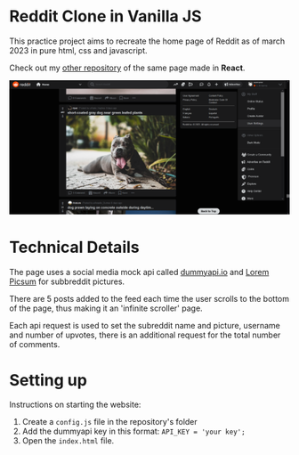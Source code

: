 # Reddit Clone in Vanilla JS

This practice project aims to recreate the home page of Reddit as of march 2023 in pure html, css and javascript. 

Check out my [other repository](https://github.com/teooko/Reddit-Clone-React) of the same page made in **React**. 

![Screenshot](screenshot.png)

# Technical Details

The page uses a social media mock api called [dummyapi.io](https://dummyapi.io/) and [Lorem Picsum](https://picsum.photos/) for subbreddit pictures. 

There are 5 posts added to the feed each time the user scrolls to the bottom of the page, thus making it an 'infinite scroller' page. 

Each api request is used to set the subreddit name and picture, username and number of upvotes, there is an additional request for the total number of comments.

# Setting up
Instructions on starting the website:

1. Create a `config.js` file in the repository's folder
2. Add the dummyapi key in this format: `API_KEY = 'your key';`
3. Open the `index.html` file.
